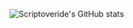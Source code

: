 ![Scriptoveride's GitHub stats](https://github-readme-stats.vercel.app/api?username=scriptoveride&show_icons=true&theme=radical)
